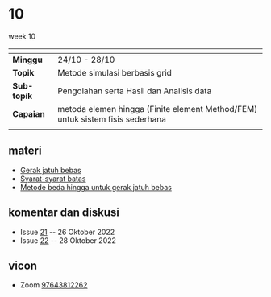 # 10
week 10

<span> | <span>
:- | :-
**Minggu** | 24/10 - 28/10
**Topik** | Metode simulasi berbasis grid
**Sub-topik** | Pengolahan serta Hasil dan Analisis data
**Capaian** | metoda elemen hingga (Finite element Method/FEM) untuk sistem fisis sederhana
||


## materi
+ [Gerak jatuh bebas](https://github.com/dudung/xeqn/blob/main/src/0020.md)
+ [Syarat-syarat batas](https://www.nairaland.com/3055062/5-types-boundary-conditions-mathematics)
+ [Metode beda hingga untuk gerak jatuh bebas](https://github.com/dudung/xeqn/blob/main/src/0019.md)

## komentar dan diskusi
+ Issue [21](https://github.com/dudung/fi4002-01-2022-1/issues/21) -- 26 Oktober 2022
+ Issue [22](https://github.com/dudung/fi4002-01-2022-1/issues/22) -- 28 Oktober 2022

## vicon
+ Zoom [97643812262](https://itb-ac-id.zoom.us/j/97643812262?pwd=T1Vicm9WUTBacGEwTmdSTDNvQ0N6Zz09)
